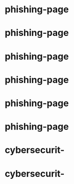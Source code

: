 # phishing-page
# phishing-page
# phishing-page
# phishing-page
# phishing-page
# phishing-page
# cybersecurit-
# cybersecurit-
